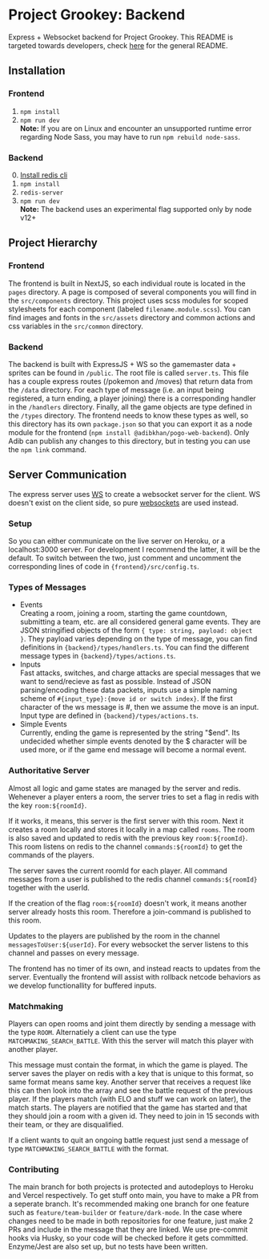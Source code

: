 # Project Grookey: Backend
Express + Websocket backend for Project Grookey. This README is targeted towards developers, check [here](https://github.com/DeveloperKhan/pogo-web) for the general README.

## Installation
### Frontend
1. ```npm install```
2. ```npm run dev```
<br /><b>Note:</b> If you are on Linux and encounter an unsupported runtime error regarding Node Sass, you may have to run `npm rebuild node-sass`.
### Backend
0. [Install redis cli](https://redis.io/topics/quickstart)
1. ```npm install```
2. ```redis-server```
3. ```npm run dev```
<br /><b>Note:</b> The backend uses an experimental flag supported only by node v12+

## Project Hierarchy
### Frontend
The frontend is built in NextJS, so each individual route is located in the `pages` directory. A page is composed of several components you will find in the `src/components` directory. This project uses scss modules for scoped stylesheets for each component (labeled `filename.module.scss`). You can find images and fonts in the `src/assets` directory and common actions and css variables in the `src/common` directory.

### Backend
The backend is built with ExpressJS + WS so the gamemaster data + sprites can be found in `/public`. The root file is called `server.ts`. This file has a couple express routes (/pokemon and /moves) that return data from the `/data` directory. For each type of message (i.e. an input being registered, a turn ending, a player joining) there is a corresponding handler in the `/handlers` directory. Finally, all the game objects are type defined in the `/types` directory. The frontend needs to know these types as well, so this directory has its own `package.json` so that you can export it as a node module for the frontend (`npm install @adibkhan/pogo-web-backend`). Only Adib can publish any changes to this directory, but in testing you can use the `npm link` command.

## Server Communication
The express server uses [WS](https://www.npmjs.com/package/ws) to create a websocket server for the client. WS doesn't exist on the client side, so pure [websockets](https://developer.mozilla.org/en-US/docs/Web/API/WebSockets_API) are used instead.
### Setup
So you can either communicate on the live server on Heroku, or a localhost:3000 server. For development I recommend the latter, it will be the default. To switch between the two, just comment and uncomment the corresponding lines of code in `{frontend}/src/config.ts`.
### Types of Messages
- Events <br />
Creating a room, joining a room, starting the game countdown, submitting a team, etc. are all considered general game events. They are JSON stringified objects of the form `{ type: string, payload: object }`. They payload varies depending on the type of message, you can find definitions in `{backend}/types/handlers.ts`. You can find the different message types in `{backend}/types/actions.ts`.
- Inputs <br />
Fast attacks, switches, and charge attacks are special messages that we want to send/recieve as fast as possible. Instead of JSON parsing/encoding these data packets, inputs use a simple naming scheme of `#{input_type}:{move id or switch index}`. If the first character of the ws message is #, then we assume the move is an input. Input type are defined in `{backend}/types/actions.ts`.
- Simple Events <br />
Currently, ending the game is represented by the string "$end". Its undecided whether simple events denoted by the $ character will be used more, or if the game end message will become a normal event.
### Authoritative Server
Almost all logic and game states are managed by the server and redis. Wehenever a player enters a room, the server tries to set a flag in redis with the key `room:${roomId}`. 

If it works, it means, this server is the first server with this room. Next it creates a room locally and stores it locally in a map called `rooms`. The room is also saved and updated to redis with the previous key `room:${roomId}`. This room listens on redis to the channel `commands:${roomId}` to get the commands of the players.

The server saves the current roomId for each player. All command messages from a user is published to the redis channel `commands:${roomId}` together with the userId.

If the creation of the flag `room:${roomId}` doesn't work, it means another server already hosts this room. Therefore a join-command is published to this room.

Updates to the players are published by the room in the channel `messagesToUser:${userId}`. For every websocket the server listens to this channel and passes on every message.

The frontend has no timer of its own, and instead reacts to updates from the server. Eventually the frontend will assist with rollback netcode behaviors as we develop functionallity for buffered inputs.

### Matchmaking
Players can open rooms and joint them directly by sending a message with the type `ROOM`. Alternatiely a client can use the type `MATCHMAKING_SEARCH_BATTLE`. With this the server will match this player with another player.

This message must contain the format, in which the game is played. The server saves the player on redis with a key that is unique to this format, so same format means same key. Another server that receives a request like this can then look into the array and see the battle request of the previous player. If the players match (with ELO and stuff we can work on later), the match starts. The players are notified that the game has started and that they should join a room with a given id. They need to join in 15 seconds with their team, or they are disqualified.

If a client wants to quit an ongoing battle request just send a message of type `MATCHMAKING_SEARCH_BATTLE` with the format.

### Contributing
The main branch for both projects is protected and autodeploys to Heroku and Vercel respectively. To get stuff onto main, you have to make a PR from a seperate branch. It's recommended making one branch for one feature such as `feature/team-builder` or `feature/dark-mode`. In the case where changes need to be made in both repositories for one feature, just make 2 PRs and include in the message that they are linked. We use pre-commit hooks via Husky, so your code will be checked before it gets committed. Enzyme/Jest are also set up, but no tests have been written.
